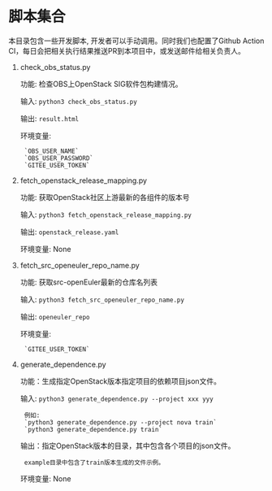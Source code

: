 # 脚本集合

本目录包含一些开发脚本, 开发者可以手动调用。同时我们也配置了Github Action CI，每日会把相关执行结果推送PR到本项目中，或发送邮件给相关负责人。

1. check_obs_status.py

    功能: 检查OBS上OpenStack SIG软件包构建情况。

    输入: `python3 check_obs_status.py`

    输出: `result.html`

    环境变量:

        `OBS_USER_NAME`
        `OBS_USER_PASSWORD`
        `GITEE_USER_TOKEN`

2. fetch_openstack_release_mapping.py

    功能: 获取OpenStack社区上游最新的各组件的版本号

    输入: `python3 fetch_openstack_release_mapping.py`

    输出: `openstack_release.yaml`

    环境变量: None

3. fetch_src_openeuler_repo_name.py

    功能: 获取src-openEuler最新的仓库名列表

    输入: `python3 fetch_src_openeuler_repo_name.py`

    输出: `openeuler_repo`

    环境变量:

        `GITEE_USER_TOKEN`

4. generate_dependence.py

    功能：生成指定OpenStack版本指定项目的依赖项目json文件。

    输入: `python3 generate_dependence.py --project xxx yyy`

        例如:
        `python3 generate_dependence.py --project nova train`
        `python3 generate_dependence.py train`

    输出：指定OpenStack版本的目录，其中包含各个项目的json文件。

        example目录中包含了train版本生成的文件示例。
    
    环境变量: None
